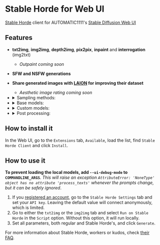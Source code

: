 # Stable Horde for Web UI
[Stable Horde](https://stablehorde.net) client for AUTOMATIC1111's [Stable Diffusion Web UI](https://github.com/AUTOMATIC1111/stable-diffusion-webui)

## Features

- **txt2img**, **img2img**, **depth2img**, **pix2pix**, **inpaint** and **interrogation** (img2txt)
    - *Outpaint coming soon*
- **SFW and NSFW generations**
- **Share generated images with [LAION](https://laion.ai) for improving their dataset**
    - *Aesthetic image rating coming soon*
- <details><summary>Sampling methods:</summary>

    - **Euler a**
    - **Euler**
    - **LMS** (and **Karras** variant)
    - **Heun**
    - **DPM2** (and **Karras** variant)
    - **DPM2 a** (and **Karras** variant)
    - **DPM++ 2S a** (and **Karras** variant)
    - **DPM++ 2M** (and **Karras** variant)
    - **DPM++ SDE** (and **Karras** variant)
    - **DPM fast**
    - **DPM adaptive**
    </details>
- <details><summary>Base models:</summary>

    - **stable_diffusion_1.4** (v1.4)
    - **stable_diffusion** (v1.5)
    - **stable_diffusion_inpainting** (v1.5): Generalist model specialized for modifying areas of existing images
    - **stable_diffusion_2.0** (v2.0)
    - **Stable Diffusion 2 Depth** (v2): Generalist model specialized for creating depth maps of existing images, for img2img creations
    - **stable_diffusion_2.1** (v2.1)
    </details>
- <details><summary>Custom models:</summary>

    <!-- [[[cog
    import cog
    import requests

    models = requests.get("https://raw.githubusercontent.com/Sygil-Dev/nataili-model-reference/main/db.json")
    models = models.json()
    models_out = []

    for model in models:
        if "config" in models[model] and "download" in models[model]["config"]:
            for file in models[model]["config"]["download"]:
                if "file_path" in file and file["file_path"] == "models/custom":
                    models_out.append("- **{}** (v{}): {}".format(model, models[model]["version"], models[model]["description"]))
                    break

    models_out.sort()
    cog.out("\n".join(models_out))
    ]]] -->
    - **3DKX** (v1.1): SFW model with limited nsfw capabilities (suggestive nsfw) that is highly versatile for 3D renders.
    - **ACertainThing** (v1.0): An improved version of Anything v3 made with ACertainThing, focusing on scenes rather than characters
    - **AIO Pixel Art** (v1): Stable Diffusion fine tuned on pixel art sprites and scenes
    - **Analog Diffusion** (v1.0): A dreambooth model trained on a diverse set of analog photographs
    - **Anygen** (v3.7): A best of both worlds - merging the anime of Anything v3 with Protogens photorealism - VAE is included
    - **Anything Diffusion** (v4.5): Highly detailed Anime styled generations
    - **App Icon Diffusion** (v1): Dreambooth model fine tuned on mobile app icons
    - **Arcane Diffusion** (v3): Based on the Arcane TV show
    - **Archer Diffusion** (v1): Based on the Archer's TV show animation style
    - **Asim Simpsons** (v1.0): The Simpsons dreambooth model
    - **Balloon Art** (v1.0): This is the fine-tuned Stable Diffusion model trained on Twisted Balloon images
    - **Borderlands** (v1): Based on Borderlands video game style, trained on characters and scenes
    - **BubblyDubbly** (v1): Dreamy sketched/painted portraits
    - **CharHelper** (v4): This model was trained on a digital painting style mainly with characters and portraits. The main objective is to train a model to be a tool to help with character design ideas
    - **ChromaV5** (v1.6): generates metalic/chrome looking images
    - **Classic Animation Diffusion** (v1): Popular animation studio classic style generations.
    - **Clazy** (v1): Generates clay-like figures
    - **Comic-Diffusion** (v2): Western Comic book style
    - **Concept Sheet** (valpha): This model is just the first dreambooth iteration for concept-sheet/old-books style. Based on SD 2.1
    - **Cyberpunk Anime Diffusion** (v1): Cyberpunk anime characters
    - **DGSpitzer Art Diffusion** (v1): Dreambooth model based on Vintedois, trained on a dataset of DGSpitzer art. Styles included are outline, sketch, anime, painting and landscape
    - **Dan Mumford Style** (v2): Model trained with a dataset of DanMumford Style images, courtesy of Flonix
    - **Dark Victorian Diffusion** (v2.0): finetuned on dark, moody, victorian imagery
    - **Darkest Diffusion** (v1.0): A free and open source Stable Diffusion model created by AI-Characters, trained on the artstyle of the game 'Darkest Dungeon'
    - **Deliberate** (v1.1): This model provides you the ability to create anything you want. The more power of prompt knowledges you have, the better results you'll get. It basically means that you'll never get a perfect result with just a few words. You have to fill out your prompt line extremely detailed
    - **DnD Item** (v1.0): This is a model (dnditem) for creating magic items, for the game Dungeons and Dragons! It was trained to be very similar to the official results that are available here: https://www.dndbeyond.com/magic-items
    - **Double Exposure Diffusion** (v2.0): The Double Exposure Diffusion model, trained specifically on images of people and a few animals
    - **DreamLikeSamKuvshinov** (v1): A mixture of Dreamlike Diffusion 1.0, SamDoesArt V3 and Kuvshinov style models.  Created mostly for exploring different character concepts with a focus on drawings, but the mix happened to be pretty good at realistic-ish images, all thanks to wonderful models that it uses.
    - **Dreamlike Diffusion** (v1.0): Dreamlike Diffusion 1.0 is SD 1.5 fine tuned on high quality art, made by dreamlike.art
    - **Dreamlike Photoreal** (v2.0): Dreamlike Photoreal 1.0 is a photorealistic Stable Diffusion 1.5 model fine tuned on high quality photos, made by dreamlike.art.
    - **Dreamshaper** (v3.3): Merged model mix of Midnight mixer, roboEtics, f222, elldrethSLucidMix, Seek.ART Mega, rpg, hassanBlend, modelshoot and roboDiffusion
    - **DucHaiten** (v1.1): DucHaiten's character generation model
    - **Dungeons and Diffusion** (v3): Generates D&D styled characters, trained on art commissions
    - **Eimis Anime Diffusion** (v1): This model is trained with high quality and detailed anime images
    - **Elden Ring Diffusion** (v2): Based on the Elden Ring video game style
    - **Elldreth's Lucid Mix** (v1.0): It's an all-around easy-to-prompt general purpose semi-realistic to realistic model that cranks out some really nice images. No trigger words required
    - **Epic Diffusion** (v1.1): Epic Diffusion is a general purpose model based on Stable Diffusion 1.x intended to replace the official SD releases as your default model. It is focused on providing high quality output in a wide range of different styles, with support for NFSW content.
    - **Eternos** (v1.0): A surrealist / Minimalist model
    - **Fantasy Card Diffusion** (v1): fantasy trading card style art, trained on all currently available Magic: the Gathering card art
    - **Funko Diffusion** (v1.0): Stable Diffusion fine tuned on Funko Pop, by PromptHero.
    - **Furry Epoch** (v4): Furry styled generations.
    - **Future Diffusion** (v1.0): This creates high quality 3D images with a futuristic Sci-Fi theme
    - **GTA5 Artwork Diffusion** (v1.0): This model was trained on the loading screens, gta storymode, and gta online DLCs artworks. Which includes characters, background, chop, and some objects. The model can do people and portrait pretty easily, as well as cars, and houses. For some reasons, the model stills automatically include in some game footage, so landscapes tend to look a bit more game-like.
    - **GTM Ultimate Blend** (v3): GalaxyTimeMachine's GTM Ultimate Blend - a generalist model good at portraits, scenery with a fantasy vibe
    - **Ghibli Diffusion** (v1): fine-tuned Stable Diffusion model trained on images from Studio Ghibli feature films
    - **Guohua Diffusion** (v1): fine-tuned Stable Diffusion model trained on traditional Chinese paintings
    - **HASDX** (v1.0): He merged a few checkpoints and got something buttery and amazing. Does great with things other then people too. It can do anything really. It doesn't need crazy prompts either. Keep it simple. No need for all the artist names and trending on whatever.
    - **Hassanblend** (v1.5): This model was for creating people
    - **Healy's Anime Blend** (v1.0): This is a blend of some anime models mixed with 'realistic' stuff
    - **Hentai Diffusion** (v19): Anime focused model with better hands, obscure poses/camera angles and consistent style
    - **Inkpunk Diffusion** (v2): inspired by Gorillaz art, FLCL and Yoji Shinkawa. Trained on images generated from Midjourney
    - **JWST Deep Space Diffusion** (v1): Stable Diffusion fine tuned on JWST imagery
    - **Knollingcase** (v1): generates a glass display case with objects inside, inspired by Sean Preston. Trained on Midjourney images
    - **Lawlas's yiff mix** (v1): Based on yiffy-e18 and Anything, produces sfw/nsfw furry anthro artworks of different styles with consistant quality, while maintaining details on stuff like clothes, background, etc. with simpler prompts.
    - **Marvel Diffusion** (v2): This model was trained on images from the animated Marvel Disney+ show What If, which includes characters, background, and some objects
    - **Mega Merge Diffusion** (v1): SD 1.5 merged with 17 other models
    - **Microscopic** (v1.0): This is the fine-tuned Stable Diffusion model trained on microscopic images
    - **Microworlds** (v1): Isometric microworlds
    - **Midjourney Diffusion** (v1): Stable Diffusion fine tuned on Midjourney v4 images
    - **Midjourney PaintArt** (v1): Midjourney v4 painting style
    - **Min Illust Background** (v1.0): This fine-tuned Stable Diffusion v1.5 model was trained on a selection of artistic works by Sin Jong Hun
    - **ModernArt Diffusion** (v1.0): You can use this model to generate modernart style images
    - **Moedel** (v2): Moe.del produces cute female characters. It is also a mix of Stable Diffusion 1.4/1.5 in different proportions so you can challenge it to generate for you pretty much anything using regular SD prompts (like cute dogs, cats etc.)
    - **MoistMix** (v1.0): A do (almost) anything model
    - **Nitro Diffusion** (v1): Multi-Style model trained on Arcane, Archer and Mo-Di
    - **PFG** (v1.11): NSFW Model for realistic and Hentai images
    - **PPP** (v1.0): PPP is a realistic model merge, tested and tweaked for human females. Mostly based on NSFW models
    - **Papercut Diffusion** (v1): Stable Diffusion fine tuned on Paper cut images
    - **Papercutcraft** (v1): Paper Cut Craft is a fine tuned Stable Diffusion model trained on Midjourney images
    - **Poison** (v1): Anything Diffusion fine-tuned to produce high-quality realistic anime styled images
    - **Pokemon3D** (v1): This model was trained on Gen 1-8 Pokemon low poly renders
    - **PortraitPlus** (v1.0): This is a dreambooth model trained on a diverse set of close to medium range portraits of people.
    - **ProtoGen** (v5.3): One Step Closer to Reality
    - **Protogen Infinity** (v8.6): Protogens photorealism mixed with more science fiction, comic, and synthwave to make ultimate awesomeness
    - **RPG** (v2): portraits of charecters in the style of the game Baldur's Gate
    - **Ranma Diffusion** (v1): imitates the style of late '80s early 90's anime, Anything v3 base
    - **Realistic Vision** (v1.2): Model for creating photorealistic humans
    - **Redshift Diffusion** (v1): Dreambooth model trained on high resolution 3D artworks
    - **Robo-Diffusion** (v1): Robot oriented drawing style
    - **Samdoesarts Ultmerge** (v1): Portraits in the style of Sam Yang, merged with chewtoy and orange code's models
    - **Sci-Fi Diffusion** (v1.0): A Sci-Fi themed model trained on SD 1.5 with a 26K+ image dataset
    - **Seek.art MEGA** (v1.0): Seek.art MEGA is a general use 'anything' model that significantly improves on 1.5 across dozens of styles. Created by Coreco at seek.art
    - **Smoke Diffusion** (v1.0): This is the fine-tuned Stable Diffusion model trained on images of smoke
    - **Sonic Diffusion** (v2): SonicDiffusionV2.ckpt was trained on AnythingV3 for 200 epochs of 203 hand captioned Sonic images from various artists
    - **Spider-Verse Diffusion** (v1): Based on the Into the Spider-Verse movie's animation style
    - **Squishmallow Diffusion** (v1): Squishmallows
    - **Supermarionation** (v2.0): This is a fine-tuned Stable Diffusion model (based on v1.5) trained on screenshots from Gerry Anderson Supermarionation stop motion animation movie, basically from Thunderbirds tv series
    - **Sygil-Dev Diffusion** (v0.2): This model is a Stable Diffusion v1.5 fine-tune trained on the Imaginary Network Expanded Dataset. It is an advanced version of Stable Diffusion and can generate nearly all kinds of images, no matter humans, reflections, cities, architecture, fantasy, digital arts, landscapes, or nature views.
    - **Synthwave** (v1): Stable Diffusion model to create images in Synthwave/outrun style
    - **T-Shirt Diffusion** (v1): Generates t-shirt logos, base model is vintedois-diffusion with additional training on t-shirt logos size 640x640px
    - **Trinart Characters** (v2.0): Derrida (formerly TrinArt Characters v2) is a stable diffusion v1-based model that was further improved on the previous characters v1 model. While this is still a versatility and compositional variation anime/manga model like other TrinArt models, when compared to the v1 model, Derrida was focused on more anatomical stability and slightly less on variation due to further multi-epoch training and finetuning.
    - **Tron Legacy Diffusion** (v1): Tron Legacy movie style
    - **Ultraskin** (v0.9): This model will add a LOT of skin detail compared to SD 2.1. Sometimes this makes images look more realistic, sometimes less realistic!
    - **Valorant Diffusion** (v1.0): This model was trained on the Valorant agents splash arts, and some extra arts on the official website
    - **Van Gogh Diffusion** (v1): Stable Diffusion model trained on screenshots from the film Loving Vincent, best results with k_euler sampler
    - **Vintedois Diffusion** (v0.1): Vintedois (22h) Diffusion model trained by Predogl and piEsposito with open weights, configs and prompts (as it should be).  This model was trained on a large amount of high quality images with simple prompts to generate beautiful images without a lot of prompt engineering.
    - **Voxel Art Diffusion** (v1): Stable Diffusion fine-tuned on voxel art style
    - **Wavyfusion** (v1): dreambooth model trained on a very diverse dataset ranging from photographs to paintings
    - **Xynthii-Diffusion** (v1): Xynthii-Diffusion (cyclops monster girls)
    - **Yiffy** (v18): Furry styled generations.
    - **Zack3D** (v1): Kink/NSFW oriented furry styled generations.
    - **Zeipher Female Model** (v222): For creating images of nude solo women. Also known as f222
    - **Zelda BOTW** (v1): based off work of great artworks from Legend of Zelda: Breath of The Wild
    - **colorbook** (v1): Minimalist coloring book style images
    - **kurzgesagt** (v1): A DreamBooth finetune of Stable Diffusion v1.5 model trained on a bunch of stills from Kurzgesagt videos
    - **mo-di-diffusion** (v1): Popular animation studio modern style generations.
    - **pix2pix** (v1): Model specifically trained for pix2pix use
    - **trinart** (v1): Manga styled generations.
    - **vectorartz** (v1): Generate beautiful vector illustration
    - **waifu_diffusion** (v1.3): Anime styled generations.
    <!-- [[[end]]] -->
    </details>
- <details><summary>Post processing:</summary>

    - **CodeFormers** (v0.1.0): Face restoration
    - **GFPGAN** (v1.4): Face restoration
    - **RealESRGAN_x4plus** (v0.1.0): Upscaling
    </details>

## How to install it

In the Web UI, go to the `Extensions` tab, `Available`, load the list, find `Stable Horde Client` and click `Install`.

## How to use it

**To prevent loading the local models, add `--ui-debug-mode` to `COMMANDLINE_ARGS`**. *This will raise an exception `AttributeError: 'NoneType' object has no attribute 'process_texts'` whenever the prompts change, but it can be safely ignored*.

1. If you [registered an account](https://stablehorde.net/register), go to the `Stable Horde Settings` tab and set your `API key`. Leaving the default value will connect anonymously, which is limited.
2. Go to either the `txt2img` or the `img2img` tab and select `Run on Stable Horde` in the `Script` option. Without this option, it will run locally.
3. Set all parameters, both regular and Stable Horde's, and click `Generate`.

For more information about Stable Horde, workers or kudos, check [their FAQ](https://github.com/db0/AI-Horde/blob/main/FAQ.md).
